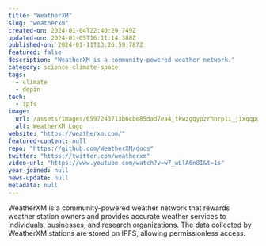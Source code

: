 ```yaml
---
title: "WeatherXM"
slug: "weatherxm"
created-on: 2024-01-04T22:40:29.749Z
updated-on: 2024-01-05T16:11:14.388Z
published-on: 2024-01-11T13:26:59.787Z
featured: false
description: "WeatherXM is a community-powered weather network."
category: science-climate-space
tags:
  - climate
  - depin
tech:
  - ipfs
image:
  url: /assets/images/6597243713b6cbe85dad7ea4_tkwzgqypzrhnrp1i_jixqqpgoeqydofsk6p7muppqji.png
  alt: WeatherXM Logo
website: "https://weatherxm.com/"
featured-content: null
repo: "https://github.com/WeatherXM/docs"
twitter: "https://twitter.com/weatherxm"
video-url: "https://www.youtube.com/watch?v=w7_wLlA6n8I&t=1s"
year-joined: null
news-update: null
metadata: null
---
```


WeatherXM is a community-powered weather network that rewards weather station owners and provides accurate weather services to individuals, businesses, and research organizations. The data collected by WeatherXM stations are stored on IPFS, allowing permissionless access.

